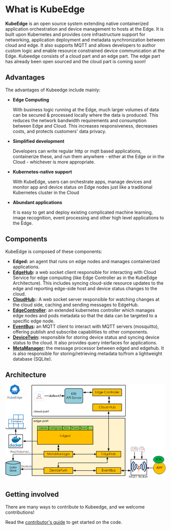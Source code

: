 # What is KubeEdge

**KubeEdge** is an open source system extending native containerized application orchestration and device management to hosts at the Edge. It is built upon Kubernetes and provides core infrastructure support for networking, application deployment and metadata synchronization between cloud and edge. It also supports MQTT and allows developers to author custom logic and enable resource constrained device communication at the Edge. Kubeedge consists of a cloud part and an edge part. The edge part has already been open sourced and the cloud part is coming soon!  

## Advantages

The advantages of Kubeedge include mainly:

* **Edge Computing**

     With business logic running at the Edge, much larger volumes of data can be secured & processed locally where the data is produced. This reduces the network bandwidth requirements and consumption between Edge and Cloud. This increases responsiveness, decreases costs, and protects customers' data privacy.

* **Simplified development**

     Developers can write regular http or mqtt based applications, containerize these, and run them anywhere - either at the Edge or in the Cloud - whichever is more appropriate.

* **Kubernetes-native support**

     With KubeEdge, users can orchestrate apps, manage devices and monitor app and device status on Edge nodes just like a traditional Kubernetes cluster in the Cloud

* **Abundant applications**

     It is easy to get and deploy existing complicated machine learning, image recognition, event processing and other high level applications to the Edge.

## Components
KubeEdge is composed of these components:

- **Edged:** an agent that runs on edge nodes and manages containerized applications.
- **[EdgeHub](edge/edgehub.html):** a web socket client responsible for interacting with Cloud Service for edge computing (like Edge Controller as in the KubeEdge Architecture). This includes syncing cloud-side resource updates to the edge and reporting edge-side host and device status changes to the cloud.
- **[CloudHub](cloud/CloudHub.html):**: A web socket server responsible for watching changes at the cloud side, caching and sending messages to EdgeHub. 
- **[EdgeController](cloud/controller.html)**: an extended kubernetes controller which manages edge nodes and pods metadata so that the data can be targeted to a specific edge node.   
- **[EventBus](edge/eventbus.html):** an MQTT client to interact with MQTT servers (mosquitto), offering publish and subscribe capabilities to other components.
- **[DeviceTwin](edge/devicetwin.html):** responsible for storing device status and syncing device status to the cloud. It also provides query interfaces for applications.
- **[MetaManager](edge/metamanager.html):** the message processor between edged and edgehub. It is also responsible for storing/retrieving metadata to/from a lightweight database (SQLite). 

## Architecture  

![KubeEdge Architecture](../images/kubeedge_arch.png)


## Getting involved

There are many ways to contribute to Kubeedge, and we welcome contributions!  

Read the [contributor's guide](../getting-started/contribute.html) to get started on the code.
